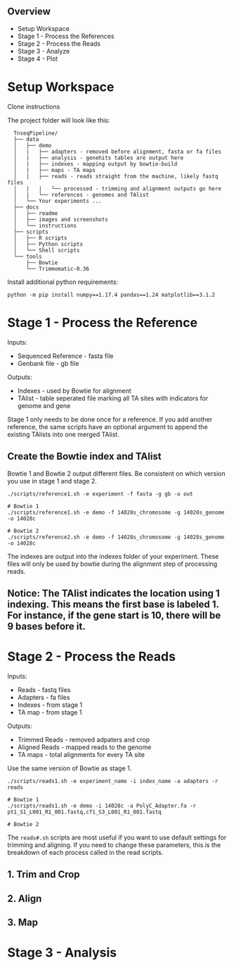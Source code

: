 
## Overview
- Setup Workspace
- Stage 1 - Process the References
- Stage 2 - Process the Reads
- Stage 3 - Analyze
- Stage 4 - Plot


# Setup Workspace

Clone instructions

The project folder will look like this:
```
  TnseqPipeline/
  ├── data
  │   ├── demo
  │   |   ├── adapters - removed before alignment, fasta or fa files
  │   |   ├── analysis - genehits tables are output here
  │   |   ├── indexes - mapping output by bowtie-build
  │   |   ├── maps - TA maps
  │   |   ├── reads - reads straight from the machine, likely fastq files
  │   |   |   └── processed - trimming and alignment outputs go here
  │   |   └── references - genomes and TAlist
  │   └── Your experiments ...
  ├── docs
  │   ├── readme
  │   ├── images and screenshots
  │   └── instructions
  ├── scripts
  │   ├── R scripts
  │   ├── Python scripts
  │   └── Shell scripts
  └── tools
      ├── Bowtie
      └── Trimmomatic-0.36
```

Install additional python requirements:
```
python -m pip install numpy==1.17.4 pandas==1.24 matplotlib==3.1.2
```


# Stage 1 - Process the Reference

Inputs:
- Sequenced Reference - fasta file
- Genbank file - gb file

Outputs:
- Indexes - used by Bowtie for alignment
- TAlist - table seperated file marking all TA sites with indicators for genome and gene

Stage 1 only needs to be done once for a reference. If you add another reference, the same scripts have an optional argument to append the existing TAlists into one merged TAlist.

## Create the Bowtie index and TAlist

Bowtie 1 and Bowtie 2 output different files. Be consistent on which version you use in stage 1 and stage 2.
```
./scripts/reference1.sh -e experiment -f fasta -g gb -o out

# Bowtie 1
./scripts/reference1.sh -e demo -f 14028s_chromosome -g 14028s_genome -o 14028c

# Bowtie 2
./scripts/reference2.sh -e demo -f 14028s_chromosome -g 14028s_genome -o 14028c
```
The indexes are output into the indexes folder of your experiment. These files will only be used by bowtie during the alignment step of processing reads.

## Notice: The TAlist indicates the location using 1 indexing. This means the first base is labeled 1. For instance, if the gene start is 10, there will be 9 bases before it.

# Stage 2 - Process the Reads

Inputs:
- Reads - fastq files
- Adapters - fa files
- Indexes - from stage 1
- TA map - from stage 1

Outputs:
- Trimmed Reads - removed adpaters and crop
- Aligned Reads - mapped reads to the genome
- TA maps - total alignments for every TA site

Use the same version of Bowtie as stage 1.
```
./scripts/reads1.sh -e experiment_name -i index_name -a adapters -r reads

# Bowtie 1
./scripts/reads1.sh -e demo -i 14028c -a PolyC_Adapter.fa -r pt1_S1_L001_R1_001.fastq,cf1_S3_L001_R1_001.fastq

# Bowtie 2

```

The `reads#.sh` scripts are most useful if you want to use default settings for trimming and aligning. If you need to change these parameters, this is the breakdown of each process called in the read scripts.

## 1. Trim and Crop

## 2. Align

## 3. Map


# Stage 3 - Analysis


